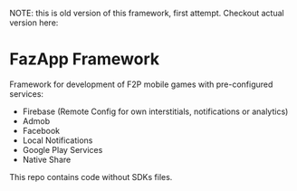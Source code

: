 NOTE: this is old version of this framework, first attempt.
Checkout actual version here: 


# FazApp Framework
Framework for development of F2P mobile games with pre-configured services: 
- Firebase (Remote Config for own interstitials, notifications or analytics)
- Admob 
- Facebook
- Local Notifications
- Google Play Services
- Native Share

This repo contains code without SDKs files.

